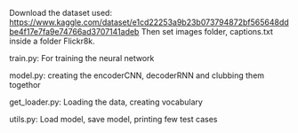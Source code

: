 Download the dataset used: https://www.kaggle.com/dataset/e1cd22253a9b23b073794872bf565648ddbe4f17e7fa9e74766ad3707141adeb Then set images folder, captions.txt inside a folder Flickr8k.

train.py: For training the neural network

model.py: creating the encoderCNN, decoderRNN and clubbing them togethor

get_loader.py: Loading the data, creating vocabulary

utils.py: Load model, save model, printing few test cases 
